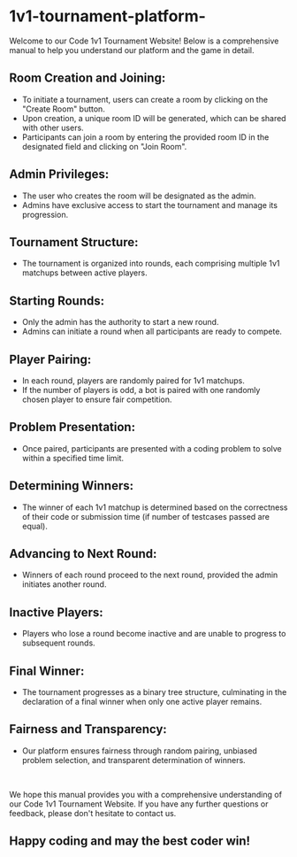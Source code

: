 # 1v1-tournament-platform-
Welcome to our Code 1v1 Tournament Website! Below is a comprehensive manual to help you understand our platform and the game in detail.


## Room Creation and Joining:
- To initiate a tournament, users can create a room by clicking on the "Create Room" button.
- Upon creation, a unique room ID will be generated, which can be shared with other users.
- Participants can join a room by entering the provided room ID in the designated field and clicking on "Join Room".

## Admin Privileges:
- The user who creates the room will be designated as the admin.
- Admins have exclusive access to start the tournament and manage its progression.

## Tournament Structure:
- The tournament is organized into rounds, each comprising multiple 1v1 matchups between active players.

## Starting Rounds:
- Only the admin has the authority to start a new round.
- Admins can initiate a round when all participants are ready to compete.

## Player Pairing:
- In each round, players are randomly paired for 1v1 matchups.
- If the number of players is odd, a bot is paired with one randomly chosen player to ensure fair competition.

## Problem Presentation:
- Once paired, participants are presented with a coding problem to solve within a specified time limit.

## Determining Winners:
- The winner of each 1v1 matchup is determined based on the correctness of their code or submission time (if number of testcases passed are equal).

## Advancing to Next Round:
- Winners of each round proceed to the next round, provided the admin initiates another round.

## Inactive Players:
- Players who lose a round become inactive and are unable to progress to subsequent rounds.

## Final Winner:
- The tournament progresses as a binary tree structure, culminating in the declaration of a final winner when only one active player remains.

## Fairness and Transparency:
- Our platform ensures fairness through random pairing, unbiased problem selection, and transparent determination of winners.

<br>

We hope this manual provides you with a comprehensive understanding of our Code 1v1 Tournament Website. If you have any further questions or feedback, please don't hesitate to contact us.

## Happy coding and may the best coder win!
